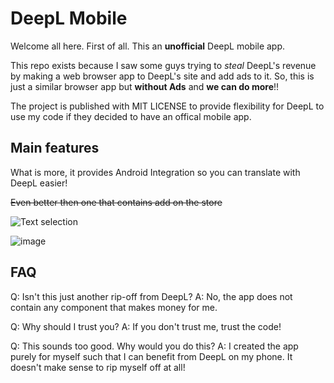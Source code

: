 # DeepL Mobile

Welcome all here. First of all. This an **unofficial** DeepL mobile app.

This repo exists because I saw some guys trying to *steal* DeepL's revenue by making a web browser app to DeepL's site and add ads to it. So, this is just a similar browser app but **without Ads** and **we can do more**!!

The project is published with MIT LICENSE to provide flexibility for DeepL to use my code if they decided to have an offical mobile app.

## Main features

What is more, it provides Android Integration so you can translate with DeepL easier!

~~Even better then one that contains add on the store~~

![Text selection](https://user-images.githubusercontent.com/11574467/105715848-d2562d80-5f69-11eb-81f0-46c36db82228.png)

![image](https://user-images.githubusercontent.com/11574467/105727913-48ad5c80-5f77-11eb-9d52-9111c737e2d8.png)

## FAQ

Q: Isn't this just another rip-off from DeepL?
A: No, the app does not contain any component that makes money for me.

Q: Why should I trust you?
A: If you don't trust me, trust the code!

Q: This sounds too good. Why would you do this?
A: I created the app purely for myself such that I can benefit from DeepL on my phone. It doesn't make sense to rip myself off at all!
